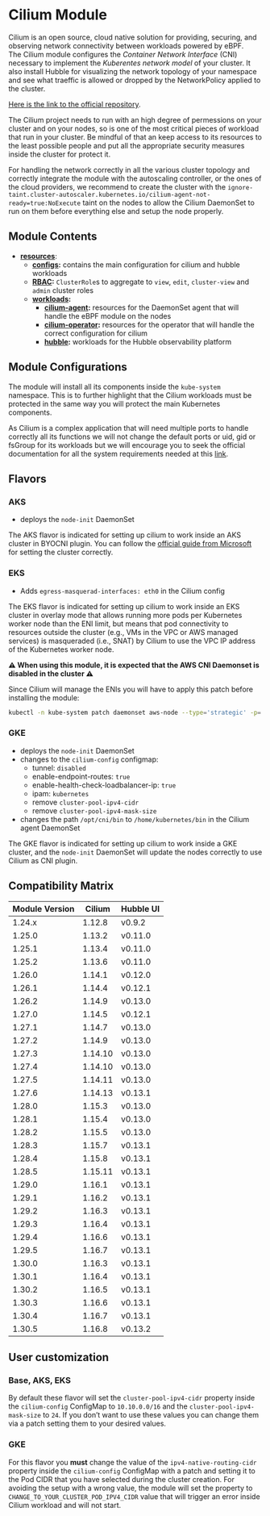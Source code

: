 # Cilium Module

Cilium is an open source, cloud native solution for providing, securing, and observing network connectivity
between workloads powered by eBPF.  
The Cilium module configures the *Container Network Interface* (CNI) necessary to implement the
*Kuberentes network model* of your cluster. It also install Hubble for visualizing the network topology of your
namespace and see what traeffic is allowed or dropped by the NetworkPolicy applied to the cluster.

[Here is the link to the official repository].

The Cilium project needs to run with an high degree of permessions on your cluster and on your nodes, so is one of
the most critical pieces of workload that run in your cluster. Be mindful of that an keep access to its resources to
the least possible people and put all the appropriate security measures inside the cluster for protect it.

For handling the network correctly in all the various cluster topology and correctly integrate the module with
the autoscaling controller, or the ones of the cloud providers, we recommend to create the cluster with the
`ignore-taint.cluster-autoscaler.kubernetes.io/cilium-agent-not-ready=true:NoExecute` taint on the nodes to allow
the Cilium DaemonSet to run on them before everything else and setup the node properly.

## Module Contents

- **[resources](./base/resources)**:
  - **[configs](./base/resources/configs):** contains the main configuration for cilium and hubble workloads
  - **[RBAC](./base/resources/rbac):** `ClusterRole`s to aggregate to `view`, `edit`, `cluster-view` and `admin`
			cluster roles
  - **[workloads](./base/resources/workloads):**
    - **[cilium-agent](./base/resources/workloads/cilium-agent):** resources for the DaemonSet agent that will handle the
				eBPF module on the nodes
    - **[cilium-operator](./base/resources/workloads/cilium-operator):** resources for the operator that will handle the
				correct configuration for cilium
    - **[hubble](./base/resources/workloads/hubble):** workloads for the Hubble observability platform

## Module Configurations

The module will install all its components inside the `kube-system` namespace. This is to further highlight that
the Cilium workloads must be protected in the same way you will protect the main Kubernetes components.

As Cilium is a complex application that will need multiple ports to handle correctly all its functions we will not
change the default ports or uid, gid or fsGroup for its workloads but we will encourage you to seek the official
documentation for all the system requirements needed at this [link].

## Flavors

### AKS

- deploys the `node-init` DaemonSet

The AKS flavor is indicated for setting up cilium to work inside an AKS cluster in BYOCNI plugin. You can follow
the [official guide from Microsoft] for setting the cluster correctly.

### EKS

- Adds `egress-masquerad-interfaces: eth0` in the Cilium config

The EKS flavor is indicated for setting up cilium to work inside an EKS cluster in overlay mode that allows running
more pods per Kubernetes worker node than the ENI limit, but means that pod connectivity to resources outside the
cluster (e.g., VMs in the VPC or AWS managed services) is masqueraded (i.e., SNAT) by Cilium to use the VPC IP address
of the Kubernetes worker node.

**:warning: When using this module, it is expected that the AWS CNI Daemonset is disabled in the cluster :warning:**

Since Cilium will manage the ENIs you will have to apply this patch before installing the module:

```bash
kubectl -n kube-system patch daemonset aws-node --type='strategic' -p='{"spec":{"template":{"spec":{"nodeSelector":{"io.cilium/aws-node-enabled":"true"}}}}}'
```

### GKE

- deploys the `node-init` DaemonSet
- changes to the `cilium-config` configmap:
  - tunnel: `disabled`
  - enable-endpoint-routes: `true`
  - enable-health-check-loadbalancer-ip: `true`
  - ipam: `kubernetes`
  - remove `cluster-pool-ipv4-cidr`
  - remove `cluster-pool-ipv4-mask-size`
- changes the path `/opt/cni/bin` to `/home/kubernetes/bin` in the Cilium agent DaemonSet

The GKE flavor is indicated for setting up cilium to work inside a GKE cluster, and the `node-init` DaemonSet will
update the nodes correctly to use Cilium as CNI plugin.

## Compatibility Matrix

| Module Version | Cilium           | Hubble UI   |
|----------------|------------------|-------------|
| 1.24.x         | 1.12.8           | v0.9.2      |
| 1.25.0         | 1.13.2           | v0.11.0     |
| 1.25.1         | 1.13.4           | v0.11.0     |
| 1.25.2         | 1.13.6           | v0.11.0     |
| 1.26.0         | 1.14.1           | v0.12.0     |
| 1.26.1         | 1.14.4           | v0.12.1     |
| 1.26.2         | 1.14.9           | v0.13.0     |
| 1.27.0         | 1.14.5           | v0.12.1     |
| 1.27.1         | 1.14.7           | v0.13.0     |
| 1.27.2         | 1.14.9           | v0.13.0     |
| 1.27.3         | 1.14.10          | v0.13.0     |
| 1.27.4         | 1.14.10          | v0.13.0     |
| 1.27.5         | 1.14.11          | v0.13.0     |
| 1.27.6         | 1.14.13          | v0.13.1     |
| 1.28.0         | 1.15.3           | v0.13.0     |
| 1.28.1         | 1.15.4           | v0.13.0     |
| 1.28.2         | 1.15.5           | v0.13.0     |
| 1.28.3         | 1.15.7           | v0.13.1     |
| 1.28.4         | 1.15.8           | v0.13.1     |
| 1.28.5         | 1.15.11          | v0.13.1     |
| 1.29.0         | 1.16.1           | v0.13.1     |
| 1.29.1         | 1.16.2           | v0.13.1     |
| 1.29.2         | 1.16.3           | v0.13.1     |
| 1.29.3         | 1.16.4           | v0.13.1     |
| 1.29.4         | 1.16.6           | v0.13.1     |
| 1.29.5         | 1.16.7           | v0.13.1     |
| 1.30.0         | 1.16.3           | v0.13.1     |
| 1.30.1         | 1.16.4           | v0.13.1     |
| 1.30.2         | 1.16.5           | v0.13.1     |
| 1.30.3         | 1.16.6           | v0.13.1     |
| 1.30.4         | 1.16.7           | v0.13.1     |
| 1.30.5         | 1.16.8           | v0.13.2     |

## User customization

### Base, AKS, EKS

By default these flavor will set the `cluster-pool-ipv4-cidr` property inside the `cilium-config` ConfigMap to
`10.10.0.0/16` and the `cluster-pool-ipv4-mask-size` to `24`. If you don’t want to use these values you can change them
via a patch setting them to your desired values.

### GKE

For this flavor you **must** change the value of the `ipv4-native-routing-cidr` property inside the `cilium-config`
ConfigMap with a patch and setting it to the Pod CIDR that you have selected during the cluster creation. For
avoiding the setup with a wrong value, the module will set the property to `CHANGE_TO_YOUR_CLUSTER_POD_IPV4_CIDR`
value that will trigger an error inside Cilium workload and will not start.

[Here is the link to the official repository]: https://github.com/cilium/cilium "Cilium GitHub Repository"
[link]: https://docs.cilium.io/en/v1.14/operations/system_requirements/ "Cilium System Requirements"
[official guide from Microsoft]: https://learn.microsoft.com/en-us/azure/aks/use-byo-cni "Bring your own Container Network Interface plugin with Azure Kubernetes Service"
